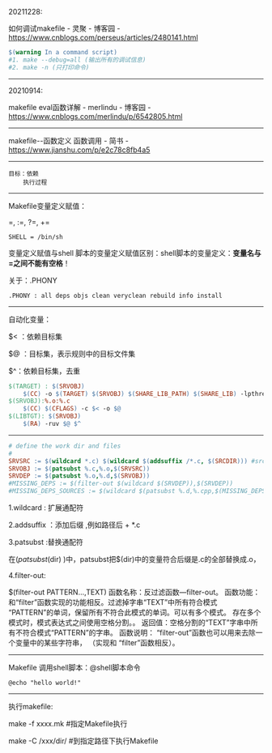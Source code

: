 20211228:

如何调试makefile - 灵聚 - 博客园 - https://www.cnblogs.com/perseus/articles/2480141.html

```makefile
$(warning In a command script)
#1. make --debug=all (输出所有的调试信息)
#2. make -n (只打印命令)
```

---

20210914:

makefile eval函数详解 - merlindu - 博客园 - https://www.cnblogs.com/merlindu/p/6542805.html

---

makefile--函数定义 函数调用 - 简书 - https://www.jianshu.com/p/e2c78c8fb4a5

---

```
目标：依赖
	执行过程
```



---

Makefile变量定义赋值：

=, :=, ?=, += 

```
SHELL = /bin/sh
```

变量定义赋值与shell 脚本的变量定义赋值区别：shell脚本的变量定义：**变量名与=之间不能有空格**！

关于：.PHONY

```
.PHONY : all deps objs clean veryclean rebuild info install
```



---

自动化变量：

$< ：依赖目标集

$@ ：目标集，表示规则中的目标文件集

$^：依赖目标集，去重

```makefile
$(TARGET) : $(SRVOBJ)
	$(CC) -o $(TARGET) $(SRVOBJ) $(SHARE_LIB_PATH) $(SHARE_LIB) -lpthread -ldl -lm $(LIBS)
$(SRVOBJ):%.o:%.c
	$(CC) $(CFLAGS) -c $< -o $@ 
$(LIBTGT): $(SRVOBJ)
	$(RA) -ruv $@ $^
```



---

```makefile
# define the work dir and files
#
SRVSRC := $(wildcard *.c) $(wildcard $(addsuffix /*.c, $(SRCDIR))) #src/*.c
SRVOBJ := $(patsubst %.c,%.o,$(SRVSRC))
SRVDEP := $(patsubst %.o,%.d,$(SRVOBJ))
#MISSING_DEPS := $(filter-out $(wildcard $(SRVDEP)),$(SRVDEP))
#MISSING_DEPS_SOURCES := $(wildcard $(patsubst %.d,%.cpp,$(MISSING_DEPS)))
```

1.wildcard : 扩展通配符

2.addsuffix ：添加后缀 ,例如路径后 + *.c

3.patsubst   :替换通配符

在$(patsubst %.c,%.o,$(dir) )中，patsubst把$(dir)中的变量符合后缀是.c的全部替换成.o，

4.filter-out:

$(filter-out PATTERN...,TEXT) 
函数名称：反过滤函数—filter-out。 
函数功能：和“filter”函数实现的功能相反。过滤掉字串“TEXT”中所有符合模式
“PATTERN”的单词，保留所有不符合此模式的单词。可以有多个模式。
存在多个模式时，模式表达式之间使用空格分割。。 
返回值：空格分割的“TEXT”字串中所有不符合模式“PATTERN”的字串。 
函数说明： “filter-out”函数也可以用来去除一个变量中的某些字符串， （实现和
“filter”函数相反）。

---

Makefile 调用shell脚本：@shell脚本命令

```
@echo "hello world!"
```

---

执行makefile:

make -f xxxx.mk   #指定Makefile执行

make -C  /xxx/dir/  #到指定路径下执行Makefile